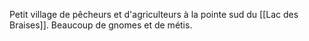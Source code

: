 Petit village de pêcheurs et d'agriculteurs à la pointe sud du [[Lac des Braises]].
Beaucoup de gnomes et de métis.
